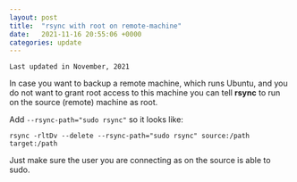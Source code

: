 ```yaml
---
layout: post
title:  "rsync with root on remote-machine"
date:   2021-11-16 20:55:06 +0000
categories: update
---
```


`Last updated in November, 2021`

In case you want to backup a remote machine, which runs Ubuntu, and you do not want to grant root access to this machine you can tell **rsync** to run on the source (remote) machine as root.

Add `--rsync-path="sudo rsync"` so it looks like:

`rsync -rltDv --delete --rsync-path="sudo rsync" source:/path target:/path`

Just make sure the user you are connecting as on the source is able to sudo.
